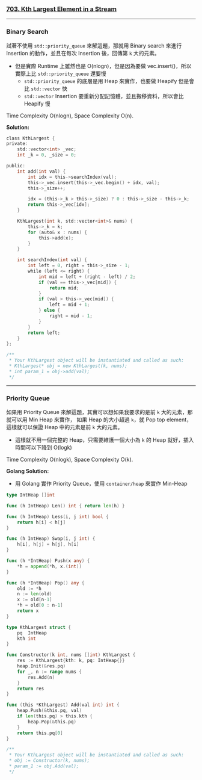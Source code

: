 ### [703. Kth Largest Element in a Stream]

---

### Binary Search

試著不使用 `std::priority_queue` 來解這題，那就用 Binary search 來進行 Insertion 的動作，並且在每次 Insertion 後，回傳第 `k` 大的元素。
-   但是實際 Runtime 上雖然也是 O(nlogn)，但是因為要做 vec.insert()，所以實際上比 `std::priority_queue` 還要慢
    -   `std::priority_queue` 的底層是用 Heap 來實作，也要做 Heapify 但是會比 `std::vector` 快
    -   `std::vector` Insertion 要重新分配記憶體，並且搬移資料，所以會比 Heapify 慢

Time Complexity O(nlogn), Space Complexity O(n).

**Solution:**
```go
class KthLargest {
private:
    std::vector<int> _vec;
    int _k = 0, _size = 0;

public:
    int add(int val) {
        int idx = this->searchIndex(val);
        this->_vec.insert(this->_vec.begin() + idx, val);
        this->_size++;

        idx = (this->_k > this->_size) ? 0 : this->_size - this->_k;
        return this->_vec[idx];
    }

    KthLargest(int k, std::vector<int>& nums) {
        this->_k = k;
        for (auto& x : nums) {
            this->add(x);
        }
    }

    int searchIndex(int val) {
        int left = 0, right = this->_size - 1;
        while (left <= right) {
            int mid = left + (right - left) / 2;
            if (val == this->_vec[mid]) {
                return mid;
            }
            if (val > this->_vec[mid]) {
                left = mid + 1;
            } else {
                right = mid - 1;
            }
        }
        return left;
    }
};

/**
 * Your KthLargest object will be instantiated and called as such:
 * KthLargest* obj = new KthLargest(k, nums);
 * int param_1 = obj->add(val);
 */
```

---

### Priority Queue

如果用 Priority Queue 來解這題，其實可以想如果我要求的是前 `k` 大的元素，那就可以用 Min Heap 來實作，
如果 Heap 的大小超過 `k`，就 Pop top element，這樣就可以保證 Heap 中的元素是前 `k` 大的元素。

-   這樣就不用一個完整的 Heap，只需要維護一個大小為 `k` 的 Heap 就好，插入時間可以下降到 O(logk)

Time Complexity O(nlogk), Space Complexity O(k).

**Golang Solution:**
-   用 Golang 實作 Priority Queue，使用 `container/heap` 來實作 Min-Heap
```go
type IntHeap []int

func (h IntHeap) Len() int { return len(h) }

func (h IntHeap) Less(i, j int) bool {
	return h[i] < h[j]
}

func (h IntHeap) Swap(i, j int) {
	h[i], h[j] = h[j], h[i]
}

func (h *IntHeap) Push(x any) {
	*h = append(*h, x.(int))
}

func (h *IntHeap) Pop() any {
	old := *h
	n := len(old)
	x := old[n-1]
	*h = old[0 : n-1]
	return x
}

type KthLargest struct {
	pq  IntHeap
	kth int
}

func Constructor(k int, nums []int) KthLargest {
	res := KthLargest{kth: k, pq: IntHeap{}}
	heap.Init(&res.pq)
	for _, n := range nums {
		res.Add(n)
	}
	return res
}

func (this *KthLargest) Add(val int) int {
    heap.Push(&this.pq, val)
	if len(this.pq) > this.kth {
		heap.Pop(&this.pq)
	}
	return this.pq[0]
}

/**
 * Your KthLargest object will be instantiated and called as such:
 * obj := Constructor(k, nums);
 * param_1 := obj.Add(val);
 */
```

[703. Kth Largest Element in a Stream]: https://leetcode.com/problems/kth-largest-element-in-a-stream